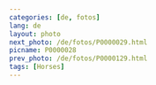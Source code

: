 ```yaml
---
categories: [de, fotos]
lang: de
layout: photo
next_photo: /de/fotos/P0000029.html
picname: P0000028
prev_photo: /de/fotos/P0000129.html
tags: [Horses]
---
```

